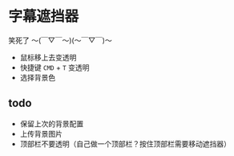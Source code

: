 # 字幕遮挡器
笑死了 ～(￣▽￣～)(～￣▽￣)～

* 鼠标移上去变透明
* 快捷键 `CMD` + `T` 变透明
* 选择背景色

## todo
* 保留上次的背景配置
* 上传背景图片
* 顶部栏不要透明（自己做一个顶部栏？按住顶部栏需要移动遮挡器）